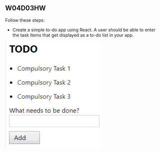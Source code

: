## W04D03HW
Follow these steps:
* Create a simple to-do app using React. A user should be able to enter the task items that get displayed as a to-do list in your app. 

![T2](T2.png)
